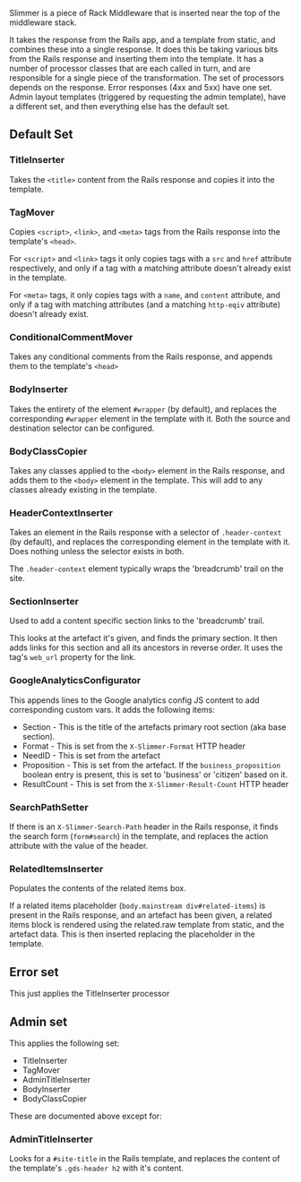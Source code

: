 Slimmer is a piece of Rack Middleware that is inserted near the top of the middleware stack.

It takes the response from the Rails app, and a template from static, and combines these into a single response. It does this be taking various bits from the Rails response and inserting them into the template. It has a number of processor classes that are each called in turn, and are responsible for a single piece of the transformation. The set of processors depends on the response. Error responses (4xx and 5xx) have one set. Admin layout templates (triggered by requesting the admin template), have a different set, and then everything else has the default set.

## Default Set

### TitleInserter

Takes the `<title>` content from the Rails response and copies it into the template.

### TagMover

Copies `<script>`, `<link>`, and `<meta>` tags from the Rails response into the template's `<head>`.

For `<script>` and `<link>` tags it only copies tags with a `src` and `href` attribute respectively, and only if a tag with a matching attribute doesn't already exist in the template.

For `<meta>` tags, it only copies tags with a `name`, and `content` attribute, and only if a tag with matching attributes (and a matching `http-eqiv` attribute) doesn't already exist.

### ConditionalCommentMover

Takes any conditional comments from the Rails response, and appends them to the template's `<head>`

### BodyInserter

Takes the entirety of the element `#wrapper` (by default), and replaces the corresponding `#wrapper` element in the template with it. Both the source and destination selector can be configured.

### BodyClassCopier

Takes any classes applied to the `<body>` element in the Rails response, and adds them to the `<body>` element in the template. This will add to any classes already existing in the template.

### HeaderContextInserter

Takes an element in the Rails response with a selector of `.header-context` (by default), and replaces the corresponding element in the template with it. Does nothing unless the selector exists in both.

The `.header-context` element typically wraps the 'breadcrumb' trail on the site.

### SectionInserter

Used to add a content specific section links to the 'breadcrumb' trail.

This looks at the artefact it's given, and finds the primary section. It then adds links for this section and all its ancestors in reverse order. It uses the tag's `web_url` property for the link.

### GoogleAnalyticsConfigurator

This appends lines to the Google analytics config JS content to add corresponding custom vars. It adds the following items:

* Section - This is the title of the artefacts primary root section (aka base section).
* Format - This is set from the `X-Slimmer-Format` HTTP header
* NeedID - This is set from the artefact
* Proposition - This is set from the artefact. If the `business_proposition` boolean entry is present, this is set to 'business' or 'citizen' based on it.
* ResultCount - This is set from the `X-Slimmer-Result-Count` HTTP header

### SearchPathSetter

If there is an `X-Slimmer-Search-Path` header in the Rails response, it finds the search form (`form#search`) in the template, and replaces the action attribute with the value of the header.

### RelatedItemsInserter

Populates the contents of the related items box.

If a related items placeholder (`body.mainstream div#related-items`) is present in the Rails response, and an artefact has been given, a related items block is rendered using the related.raw template from static, and the artefact data. This is then inserted replacing the placeholder in the template.

## Error set

This just applies the TitleInserter processor

## Admin set

This applies the following set:

* TitleInserter
* TagMover
* AdminTitleInserter
* BodyInserter
* BodyClassCopier

These are documented above except for:

### AdminTitleInserter

Looks for a `#site-title` in the Rails template, and replaces the content of the template's `.gds-header h2` with it's content.
